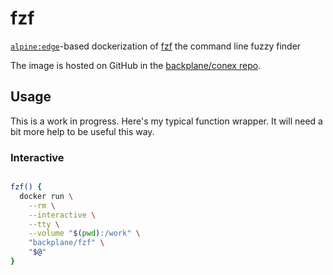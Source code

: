 # fzf

[`alpine:edge`](https://hub.docker.com/_/alpine/)-based dockerization of [fzf](https://github.com/junegunn/fzf) the command line fuzzy finder

The image is hosted on GitHub in the [backplane/conex repo](https://github.com/backplane/conex/tree/main/fzf).

## Usage

This is a work in progress. Here's my typical function wrapper. It will need a bit more help to be useful this way.

### Interactive

```sh

fzf() {
  docker run \
    --rm \
    --interactive \
    --tty \
    --volume "$(pwd):/work" \
    "backplane/fzf" \
    "$@"
}

```

